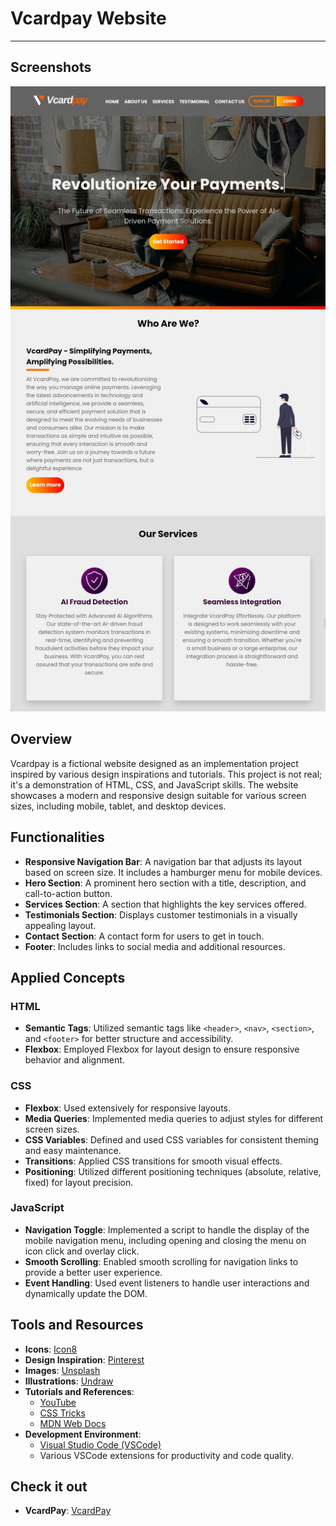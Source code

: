 # Vcardpay Website
---
## Screenshots
![Homepage](images/Screenshot_Vcardpay.jpg)

## Overview

Vcardpay is a fictional website designed as an implementation project inspired by various design inspirations and tutorials. This project is not real; it's a demonstration of HTML, CSS, and JavaScript skills. The website showcases a modern and responsive design suitable for various screen sizes, including mobile, tablet, and desktop devices.

## Functionalities

- **Responsive Navigation Bar**: A navigation bar that adjusts its layout based on screen size. It includes a hamburger menu for mobile devices.
- **Hero Section**: A prominent hero section with a title, description, and call-to-action button.
- **Services Section**: A section that highlights the key services offered.
- **Testimonials Section**: Displays customer testimonials in a visually appealing layout.
- **Contact Section**: A contact form for users to get in touch.
- **Footer**: Includes links to social media and additional resources.

## Applied Concepts

### HTML
- **Semantic Tags**: Utilized semantic tags like `<header>`, `<nav>`, `<section>`, and `<footer>` for better structure and accessibility.
- **Flexbox**: Employed Flexbox for layout design to ensure responsive behavior and alignment.

### CSS
- **Flexbox**: Used extensively for responsive layouts.
- **Media Queries**: Implemented media queries to adjust styles for different screen sizes.
- **CSS Variables**: Defined and used CSS variables for consistent theming and easy maintenance.
- **Transitions**: Applied CSS transitions for smooth visual effects.
- **Positioning**: Utilized different positioning techniques (absolute, relative, fixed) for layout precision.

### JavaScript
- **Navigation Toggle**: Implemented a script to handle the display of the mobile navigation menu, including opening and closing the menu on icon click and overlay click.
- **Smooth Scrolling**: Enabled smooth scrolling for navigation links to provide a better user experience.
- **Event Handling**: Used event listeners to handle user interactions and dynamically update the DOM.


## Tools and Resources

- **Icons**: [Icon8](https://icon8.com)
- **Design Inspiration**: [Pinterest](https://www.pinterest.com/pin/vcardpay-website-design--349029039889120225/)
- **Images**: [Unsplash](https://unsplash.com)
- **Illustrations**: [Undraw](https://undraw.co/)
- **Tutorials and References**: 
  - [YouTube](https://youtube.com)
  - [CSS Tricks](https://css-tricks.com)
  - [MDN Web Docs](https://developer.mozilla.org)
- **Development Environment**: 
  - [Visual Studio Code (VSCode)](https://code.visualstudio.com)
  - Various VSCode extensions for productivity and code quality.

## Check it out
- **VcardPay**: [VcardPay](https://oladosuabayomi.github.io/VcardPay-Website/)
